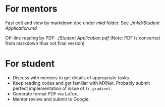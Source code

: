 
# For mentors

Fast edit and view by markdown doc under *mkd* folder. See *./mkd/Student Application.md*

Off-line reading by PDF: *./Student Application.pdf* (Note: PDF is converted
from markdown thus not final version)

# For student

- Discuss with mentors to get details of appropriate tasks.
- Keep reading codes and get familiar with MXNet. Probably submit perfect
  implementation of issue of `lr_gradient`.
- Generate formal PDF via LaTex.
- Mentor review and submit to Google.

